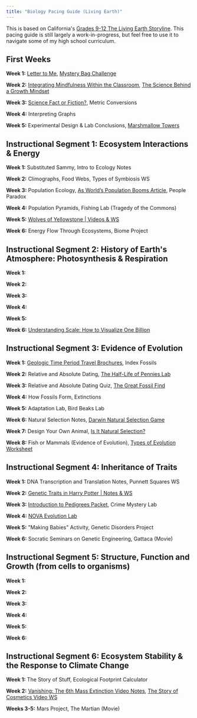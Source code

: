 ```yaml
---
title: "Biology Pacing Guide (Living Earth)"
---
```


This is based on California's [Grades 9-12 The Living Earth Storyline](https://ngss.sdcoe.net/CA-NGSS-Course-Models/High-School-9-12/Three-Course-Model/The-Living-Earth/CA-Science-Framework-Description-Living-Earth). This pacing guide is still largely a work-in-progress, but feel free to use it to navigate some of my high school curriculum.

## First Weeks

**Week 1:** [Letter to Me](/blog/letter-to-teacher), [Mystery Bag Challenge](/blog/the-mystery-bag-challenge)

**Week 2:** [Integrating Mindfulness Within the Classroom](/blog/integrating-mindfulness), [The Science Behind a Growth Mindset](/blog/teaching-the-science-behind-a-growth-mindset)

**Week 3:** [Science Fact or Fiction?](/blog/science-fact-or-fiction), Metric Conversions

**Week 4:** Interpreting Graphs

**Week 5:** Experimental Design & Lab Conclusions, [Marshmallow Towers](/blog/marshmallow-towers)

## Instructional Segment 1: Ecosystem Interactions & Energy

**Week 1:** Substituted Sammy, Intro to Ecology Notes

**Week 2:** Climographs, Food Webs, Types of Symbiosis WS

**Week 3:** Population Ecology, [As World’s Population Booms Article](/blog/as-worlds-population-booms), People Paradox

**Week 4:** Population Pyramids, Fishing Lab (Tragedy of the Commons)

**Week 5:** [Wolves of Yellowstone | Videos & WS](/blog/wolves-of-yellowstone)

**Week 6:** Energy Flow Through Ecosystems, Biome Project

## Instructional Segment 2: History of Earth's Atmosphere: Photosynthesis & Respiration

**Week 1:**

**Week 2:**

**Week 3:**

**Week 4:**

**Week 5:**

**Week 6:** [Understanding Scale: How to Visualize One Billion](/blog/understanding-scale)

## Instructional Segment 3: Evidence of Evolution

**Week 1:** [Geologic Time Period Travel Brochures](/blog/geologic-time-period-travel-brochures), Index Fossils

**Week 2:** Relative and Absolute Dating, [The Half-Life of Pennies Lab](/blog/the-half-life-of-pennies-lab/)

**Week 3:** Relative and Absolute Dating Quiz, [The Great Fossil Find](/blog/the-great-fossil-find)

**Week 4:** How Fossils Form, Extinctions

**Week 5:** Adaptation Lab, Bird Beaks Lab

**Week 6:** Natural Selection Notes, [Darwin Natural Selection Game](/blog/darwin-who-wants-to-live-a-million-years)

**Week 7:** Design Your Own Animal, [Is It Natural Selection?](/blog/is-it-natural-selection)

**Week 8:** Fish or Mammals (Evidence of Evolution), [Types of Evolution Worksheet](/blog/types-of-evolution-worksheet/)

## Instructional Segment 4: Inheritance of Traits

**Week 1:** DNA Transcription and Translation Notes, Punnett Squares WS

**Week 2:** [Genetic Traits in Harry Potter | Notes & WS](/blog/genetic-traits-in-harry-potter)

**Week 3:** [Introduction to Pedigrees Packet](/blog/intro-to-pedigrees-packet), Crime Mystery Lab

**Week 4:** [NOVA Evolution Lab](/blog/nova-evolution-lab)

**Week 5:** "Making Babies" Activity, Genetic Disorders Project

**Week 6:** Socratic Seminars on Genetic Engineering, Gattaca (Movie)

## Instructional Segment 5: Structure, Function and Growth (from cells to organisms)

**Week 1:**

**Week 2:**

**Week 3:**

**Week 4:**

**Week 5:**

**Week 6:**

## Instructional Segment 6: Ecosystem Stability & the Response to Climate Change

**Week 1:** The Story of Stuff, Ecological Footprint Calculator

**Week 2:** [Vanishing: The 6th Mass Extinction Video Notes](/blog/vanishing), [The Story of Cosmetics Video WS](/blog/the-story-of-cosmetics)

**Weeks 3-5:** Mars Project, The Martian (Movie)

